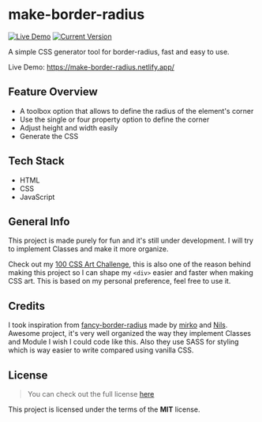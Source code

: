 # make-border-radius

[![Live Demo](https://img.shields.io/badge/demo-online-green.svg)](https://make-border-radius.netlify.app/) [![Current Version](https://img.shields.io/badge/version-1.0.0-green.svg)](https://github.com/m-dennisgocong/make-border-radius)

A simple CSS generator tool for border-radius, fast and easy to use. 

Live Demo: https://make-border-radius.netlify.app/

## Feature Overview

* A toolbox option that allows to define the radius of the element's corner
* Use the single or four property option to define the corner
* Adjust height and width easily 
* Generate the CSS        

## Tech Stack

* HTML
* CSS
* JavaScript

## General Info

This project is made purely for fun and it's still under development. I will try to implement Classes and make it more organize. 

Check out my [100 CSS Art Challenge](https://github.com/m-dennisgocong/100CSSArt-Challenge), this is also one of the reason behind making this project so I can shape my ```<div>``` easier and faster when making CSS art. This is based on my personal preference, feel free to use it. 

## Credits

I took inspiration from [fancy-border-radius](https://9elements.github.io/fancy-border-radius/) made by [mirko](https://github.com/mirko314mirko) and [Nils](https://twitter.com/supremebeing09). Awesome project, it's very well organized the way they implement Classes and Module I wish I could code like this. Also they use SASS for styling which is way easier to write compared using vanilla CSS.      

## License

>You can check out the full license [here](https://github.com/IgorAntun/node-chat/blob/master/LICENSE)

This project is licensed under the terms of the **MIT** license.
